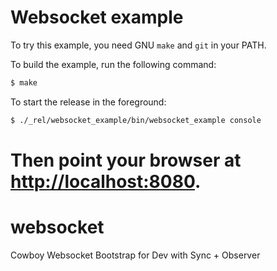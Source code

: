Websocket example
=================

To try this example, you need GNU `make` and `git` in your PATH.

To build the example, run the following command:

``` bash
$ make
```

To start the release in the foreground:

``` bash
$ ./_rel/websocket_example/bin/websocket_example console
```

Then point your browser at [http://localhost:8080](http://localhost:8080).
=======
websocket
=========

Cowboy Websocket Bootstrap for Dev with Sync + Observer
